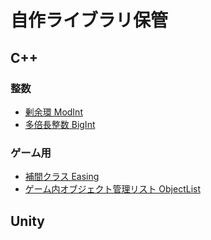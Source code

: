 # 自作ライブラリ保管

## C++
### 整数
- [剰余環 ModInt](https://github.com/kyoichi001/Liblary/blob/master/C++/ModInt.cpp)
- [多倍長整数 BigInt](https://github.com/kyoichi001/Liblary/blob/master/C++/BigInt.cpp)

### ゲーム用
- [補間クラス Easing](https://github.com/kyoichi001/Liblary/tree/master/C%2B%2B/Easing)
- [ゲーム内オブジェクト管理リスト ObjectList](https://github.com/kyoichi001/Liblary/tree/master/C%2B%2B/ObjectList)

## Unity

